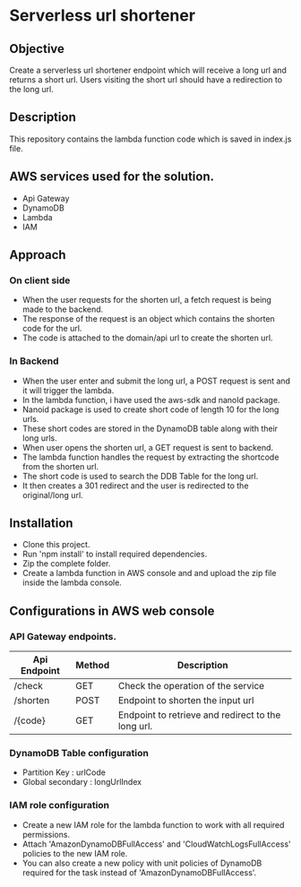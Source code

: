 # Serverless url shortener

## Objective 

Create a serverless url shortener endpoint which will receive a long url and returns a short url.
Users visiting the short url should have a redirection to the long url.

## Description
This repository contains the lambda function code which is saved in index.js file.

## AWS services used for the solution.

- Api Gateway
- DynamoDB
- Lambda
- IAM

## Approach

### On client side
- When the user requests for the shorten url, a fetch request is being made to the backend.
- The response of the request is an object which contains the shorten code for the url.
- The code is attached to the domain/api url to create the shorten url.

### In Backend

- When the user enter and submit the long url, a POST request is sent and it will trigger the lambda.
- In the lambda function, i have used the aws-sdk and nanoId package.
- Nanoid package is used to create short code of length 10 for the long urls.
- These short codes are stored in the DynamoDB table along with their long urls.
- When user opens the shorten url, a GET request is sent to backend.
- The lambda function handles the request by extracting the shortcode from the shorten url.
- The short code is used to search the DDB Table for the long url.
- It then creates a 301 redirect and the user is redirected to the original/long url.

## Installation

- Clone this project.
- Run 'npm install' to install required dependencies.
- Zip the complete folder.
- Create a lambda function in AWS console and and upload the zip file inside the lambda console.

## Configurations in AWS web console

### API Gateway endpoints.

| Api Endpoint | Method | Description                                                              |
| -------------| ------ |------------------------------------------------------------------------- |
| /check       | GET    |Check the operation of the service                                        |
| /shorten     | POST   |Endpoint to shorten the input url                                         |
| /{code}      | GET    |Endpoint to retrieve and redirect to the long url.                        |

### DynamoDB Table configuration

- Partition Key : urlCode
- Global secondary : longUrlIndex

### IAM role configuration
- Create a new IAM role for the lambda function to work with all required permissions.
- Attach 'AmazonDynamoDBFullAccess' and 'CloudWatchLogsFullAccess' policies to the new IAM role.
- You can also create a new policy with unit policies of DynamoDB required for the task instead of 'AmazonDynamoDBFullAccess'.
